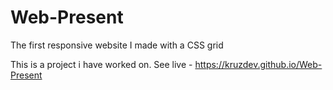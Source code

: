 # Web-Present
The first responsive website  I made with a CSS grid

This is a project i have worked on. See live - https://kruzdev.github.io/Web-Present
